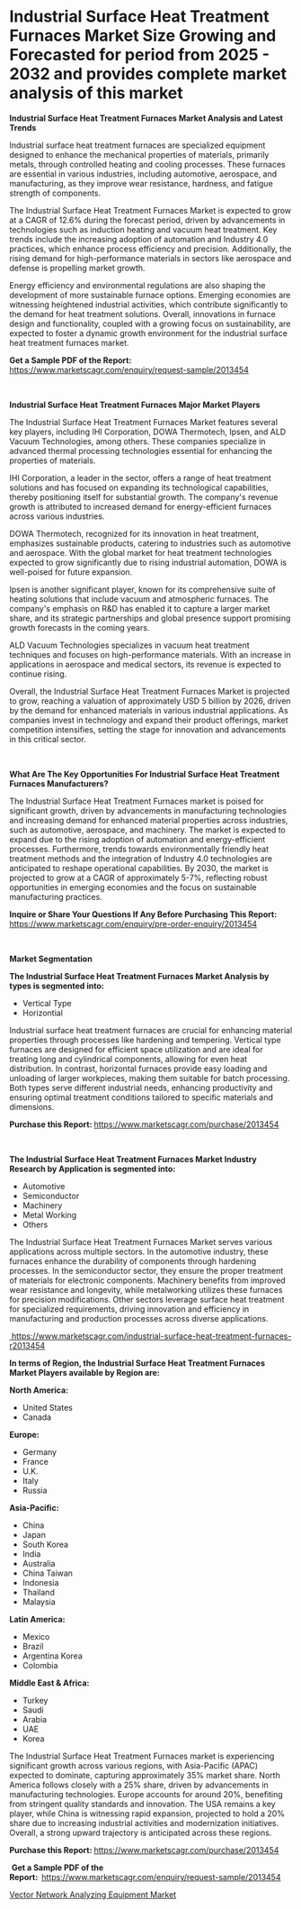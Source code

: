 <p><h1>Industrial Surface Heat Treatment Furnaces Market Size Growing and Forecasted for period from 2025 - 2032 and provides complete market analysis of this market</h1></p><p><strong>Industrial Surface Heat Treatment Furnaces Market Analysis and Latest Trends</strong></p>
<p><p>Industrial surface heat treatment furnaces are specialized equipment designed to enhance the mechanical properties of materials, primarily metals, through controlled heating and cooling processes. These furnaces are essential in various industries, including automotive, aerospace, and manufacturing, as they improve wear resistance, hardness, and fatigue strength of components.</p><p>The Industrial Surface Heat Treatment Furnaces Market is expected to grow at a CAGR of 12.6% during the forecast period, driven by advancements in technologies such as induction heating and vacuum heat treatment. Key trends include the increasing adoption of automation and Industry 4.0 practices, which enhance process efficiency and precision. Additionally, the rising demand for high-performance materials in sectors like aerospace and defense is propelling market growth.</p><p>Energy efficiency and environmental regulations are also shaping the development of more sustainable furnace options. Emerging economies are witnessing heightened industrial activities, which contribute significantly to the demand for heat treatment solutions. Overall, innovations in furnace design and functionality, coupled with a growing focus on sustainability, are expected to foster a dynamic growth environment for the industrial surface heat treatment furnaces market.</p></p>
<p><strong>Get a Sample PDF of the Report:&nbsp;</strong> <a href="https://www.marketscagr.com/enquiry/request-sample/2013454?utm_campaign=1879&utm_medium=2&utm_source=Github&utm_content=ia&utm_term=02032025&utm_id=industrial-surface-heat-treatment-furnaces">https://www.marketscagr.com/enquiry/request-sample/2013454</a></p>
<p>&nbsp;</p>
<p><strong>Industrial Surface Heat Treatment Furnaces Major Market Players</strong></p>
<p><p>The Industrial Surface Heat Treatment Furnaces Market features several key players, including IHI Corporation, DOWA Thermotech, Ipsen, and ALD Vacuum Technologies, among others. These companies specialize in advanced thermal processing technologies essential for enhancing the properties of materials.</p><p>IHI Corporation, a leader in the sector, offers a range of heat treatment solutions and has focused on expanding its technological capabilities, thereby positioning itself for substantial growth. The company's revenue growth is attributed to increased demand for energy-efficient furnaces across various industries.</p><p>DOWA Thermotech, recognized for its innovation in heat treatment, emphasizes sustainable products, catering to industries such as automotive and aerospace. With the global market for heat treatment technologies expected to grow significantly due to rising industrial automation, DOWA is well-poised for future expansion.</p><p>Ipsen is another significant player, known for its comprehensive suite of heating solutions that include vacuum and atmospheric furnaces. The company's emphasis on R&D has enabled it to capture a larger market share, and its strategic partnerships and global presence support promising growth forecasts in the coming years.</p><p>ALD Vacuum Technologies specializes in vacuum heat treatment techniques and focuses on high-performance materials. With an increase in applications in aerospace and medical sectors, its revenue is expected to continue rising.</p><p>Overall, the Industrial Surface Heat Treatment Furnaces Market is projected to grow, reaching a valuation of approximately USD 5 billion by 2026, driven by the demand for enhanced materials in various industrial applications. As companies invest in technology and expand their product offerings, market competition intensifies, setting the stage for innovation and advancements in this critical sector.</p></p>
<p>&nbsp;</p>
<p><strong>What Are The Key Opportunities For Industrial Surface Heat Treatment Furnaces Manufacturers?</strong></p>
<p><p>The Industrial Surface Heat Treatment Furnaces market is poised for significant growth, driven by advancements in manufacturing technologies and increasing demand for enhanced material properties across industries, such as automotive, aerospace, and machinery. The market is expected to expand due to the rising adoption of automation and energy-efficient processes. Furthermore, trends towards environmentally friendly heat treatment methods and the integration of Industry 4.0 technologies are anticipated to reshape operational capabilities. By 2030, the market is projected to grow at a CAGR of approximately 5-7%, reflecting robust opportunities in emerging economies and the focus on sustainable manufacturing practices.</p></p>
<p><strong>Inquire or Share Your Questions If Any Before Purchasing This Report:</strong> <a href="https://www.marketscagr.com/enquiry/pre-order-enquiry/2013454?utm_campaign=1879&utm_medium=2&utm_source=Github&utm_content=ia&utm_term=02032025&utm_id=industrial-surface-heat-treatment-furnaces">https://www.marketscagr.com/enquiry/pre-order-enquiry/2013454</a></p>
<p>&nbsp;</p>
<p><strong>Market Segmentation</strong></p>
<p><strong>The Industrial Surface Heat Treatment Furnaces Market Analysis by types is segmented into:</strong></p>
<p><ul><li>Vertical Type</li><li>Horizontial</li></ul></p>
<p><p>Industrial surface heat treatment furnaces are crucial for enhancing material properties through processes like hardening and tempering. Vertical type furnaces are designed for efficient space utilization and are ideal for treating long and cylindrical components, allowing for even heat distribution. In contrast, horizontal furnaces provide easy loading and unloading of larger workpieces, making them suitable for batch processing. Both types serve different industrial needs, enhancing productivity and ensuring optimal treatment conditions tailored to specific materials and dimensions.</p></p>
<p><strong>Purchase this Report:&nbsp;</strong><a href="https://www.marketscagr.com/purchase/2013454?utm_campaign=1879&utm_medium=2&utm_source=Github&utm_content=ia&utm_term=02032025&utm_id=industrial-surface-heat-treatment-furnaces">https://www.marketscagr.com/purchase/2013454</a></p>
<p>&nbsp;</p>
<p><strong>The Industrial Surface Heat Treatment Furnaces Market Industry Research by Application is segmented into:</strong></p>
<p><ul><li>Automotive</li><li>Semiconductor</li><li>Machinery</li><li>Metal Working</li><li>Others</li></ul></p>
<p><p>The Industrial Surface Heat Treatment Furnaces Market serves various applications across multiple sectors. In the automotive industry, these furnaces enhance the durability of components through hardening processes. In the semiconductor sector, they ensure the proper treatment of materials for electronic components. Machinery benefits from improved wear resistance and longevity, while metalworking utilizes these furnaces for precision modifications. Other sectors leverage surface heat treatment for specialized requirements, driving innovation and efficiency in manufacturing and production processes across diverse applications.</p></p>
<p><a href="https://www.marketscagr.com/industrial-surface-heat-treatment-furnaces-r2013454?utm_campaign=1879&utm_medium=2&utm_source=Github&utm_content=ia&utm_term=02032025&utm_id=industrial-surface-heat-treatment-furnaces">&nbsp;https://www.marketscagr.com/industrial-surface-heat-treatment-furnaces-r2013454</a></p>
<p><strong>In terms of Region, the Industrial Surface Heat Treatment Furnaces Market Players available by Region are:</strong></p>
<p>
    <p> <strong> North America: </strong>
        <ul>
            <li>United States</li>
            <li>Canada</li>
        </ul>
        </p> 
    <p> <strong> Europe: </strong>
        <ul>
            <li>Germany</li>
            <li>France</li>
            <li>U.K.</li>
            <li>Italy</li>
            <li>Russia</li>
        </ul>
        </p> 
    <p> <strong> Asia-Pacific: </strong>
        <ul>
            <li>China</li>
            <li>Japan</li>
            <li>South Korea</li>
            <li>India</li>
            <li>Australia</li>
            <li>China Taiwan</li>
            <li>Indonesia</li>
            <li>Thailand</li>
            <li>Malaysia</li>
        </ul>
        </p> 
    <p> <strong> Latin America: </strong>
        <ul>
            <li>Mexico</li>
            <li>Brazil</li>
            <li>Argentina Korea</li>
            <li>Colombia</li>
        </ul>
        </p> 
    <p> <strong> Middle East & Africa: </strong>
        <ul>
            <li>Turkey</li>
            <li>Saudi</li>
            <li>Arabia</li>
            <li>UAE</li>
            <li>Korea</li>
        </ul>
    </p>
    </p>
<p><p>The Industrial Surface Heat Treatment Furnaces market is experiencing significant growth across various regions, with Asia-Pacific (APAC) expected to dominate, capturing approximately 35% market share. North America follows closely with a 25% share, driven by advancements in manufacturing technologies. Europe accounts for around 20%, benefiting from stringent quality standards and innovation. The USA remains a key player, while China is witnessing rapid expansion, projected to hold a 20% share due to increasing industrial activities and modernization initiatives. Overall, a strong upward trajectory is anticipated across these regions.</p></p>
<p><strong>Purchase this Report: </strong><a href="https://www.marketscagr.com/purchase/2013454?utm_campaign=1879&utm_medium=2&utm_source=Github&utm_content=ia&utm_term=02032025&utm_id=industrial-surface-heat-treatment-furnaces">https://www.marketscagr.com/purchase/2013454</a></p>
<p>&nbsp;<strong>Get a Sample PDF of the Report:&nbsp;&nbsp;</strong><a href="https://www.marketscagr.com/enquiry/request-sample/2013454?utm_campaign=1879&utm_medium=2&utm_source=Github&utm_content=ia&utm_term=02032025&utm_id=industrial-surface-heat-treatment-furnaces">https://www.marketscagr.com/enquiry/request-sample/2013454</a></p>
<p><strong></strong></p>
<p><p><a href="https://github.com/rahu1506/Market-Research-Report-List-6/blob/main/vector-network-analyzing-equipment-market.md?utm_campaign=1879&utm_medium=2&utm_source=Github&utm_content=ia&utm_term=02032025&utm_id=industrial-surface-heat-treatment-furnaces">Vector Network Analyzing Equipment Market</a></p></p>